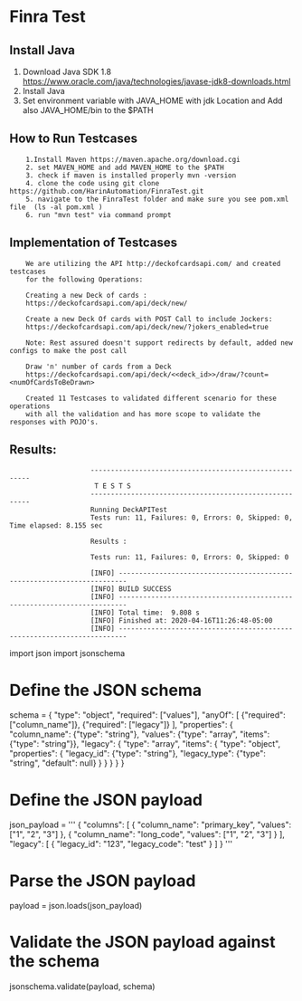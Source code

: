 # Finra Test
## Install Java
1. Download Java SDK 1.8 
        https://www.oracle.com/java/technologies/javase-jdk8-downloads.html
2. Install Java 
3. Set environment variable with JAVA_HOME with jdk Location and Add also JAVA_HOME/bin to the $PATH

## How to Run Testcases
 
        1.Install Maven https://maven.apache.org/download.cgi
        2. set MAVEN_HOME and add MAVEN_HOME to the $PATH
        3. check if maven is installed properly mvn -version
        4. clone the code using git clone https://github.com/HarinAutomation/FinraTest.git
        5. navigate to the FinraTest folder and make sure you see pom.xml file  (ls -al pom.xml )
        6. run "mvn test" via command prompt
  
        
## Implementation of Testcases 

        We are utilizing the API http://deckofcardsapi.com/ and created testcases 
        for the following Operations:

        Creating a new Deck of cards : 
        https://deckofcardsapi.com/api/deck/new/

        Create a new Deck Of cards with POST Call to include Jockers: 
        https://deckofcardsapi.com/api/deck/new/?jokers_enabled=true

        Note: Rest assured doesn't support redirects by default, added new configs to make the post call   

        Draw 'n' number of cards from a Deck 
        https://deckofcardsapi.com/api/deck/<<deck_id>>/draw/?count=<numOfCardsToBeDrawn>

        Created 11 Testcases to validated different scenario for these operations
        with all the validation and has more scope to validate the responses with POJO's. 

## Results:


                        -------------------------------------------------------
                         T E S T S
                        -------------------------------------------------------
                        Running DeckAPITest
                        Tests run: 11, Failures: 0, Errors: 0, Skipped: 0, Time elapsed: 8.155 sec

                        Results :

                        Tests run: 11, Failures: 0, Errors: 0, Skipped: 0

                        [INFO] ------------------------------------------------------------------------
                        [INFO] BUILD SUCCESS
                        [INFO] ------------------------------------------------------------------------
                        [INFO] Total time:  9.808 s
                        [INFO] Finished at: 2020-04-16T11:26:48-05:00
                        [INFO] ------------------------------------------------------------------------

import json
import jsonschema

# Define the JSON schema
schema = {
    "type": "object",
    "required": ["values"],
    "anyOf": [
        {"required": ["column_name"]},
        {"required": ["legacy"]}
    ],
    "properties": {
        "column_name": {"type": "string"},
        "values": {"type": "array", "items": {"type": "string"}},
        "legacy": {
            "type": "array",
            "items": {
                "type": "object",
                "properties": {
                    "legacy_id": {"type": "string"},
                    "legacy_type": {"type": "string", "default": null}
                }
            }
        }
    }
}

# Define the JSON payload
json_payload = '''
{
    "columns": [
        {
            "column_name": "primary_key",
            "values": ["1", "2", "3"]
        },
        {
            "column_name": "long_code",
            "values": ["1", "2", "3"]
        }
    ],
    "legacy": [
        {
            "legacy_id": "123",
            "legacy_code": "test"
        }
    ]
}
'''

# Parse the JSON payload
payload = json.loads(json_payload)

# Validate the JSON payload against the schema
jsonschema.validate(payload, schema)


